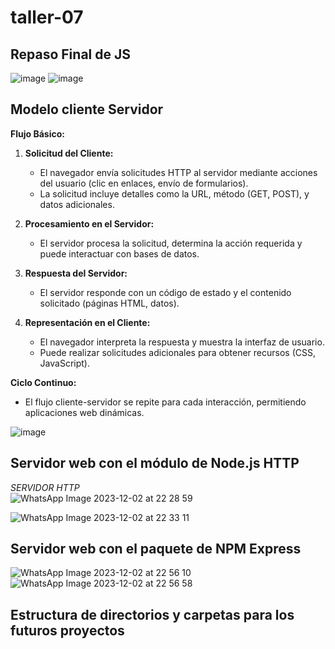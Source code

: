 # taller-07

## Repaso Final de JS<br>
![image](https://github.com/DennisCatana/taller-07/assets/150082943/2d8fc6da-d186-4b19-bd1e-179aad395c45)
![image](https://github.com/DennisCatana/taller-07/assets/150082943/f4705267-a908-49c5-9dcf-ba48d08fab07)

## Modelo cliente Servidor<br>
**Flujo Básico:**

1. **Solicitud del Cliente:**
   - El navegador envía solicitudes HTTP al servidor mediante acciones del usuario (clic en enlaces, envío de formularios).
   - La solicitud incluye detalles como la URL, método (GET, POST), y datos adicionales.

2. **Procesamiento en el Servidor:**
   - El servidor procesa la solicitud, determina la acción requerida y puede interactuar con bases de datos.
   
3. **Respuesta del Servidor:**
   - El servidor responde con un código de estado y el contenido solicitado (páginas HTML, datos).
   
4. **Representación en el Cliente:**
   - El navegador interpreta la respuesta y muestra la interfaz de usuario.
   - Puede realizar solicitudes adicionales para obtener recursos (CSS, JavaScript).

**Ciclo Continuo:**

- El flujo cliente-servidor se repite para cada interacción, permitiendo aplicaciones web dinámicas.

![image](https://github.com/DennisCatana/taller-07/assets/150082943/f3818687-55e1-4953-84c3-36382220c3bf)

## Servidor web con el módulo de Node.js HTTP<br>
*SERVIDOR HTTP* <br>
![WhatsApp Image 2023-12-02 at 22 28 59](https://github.com/DennisCatana/taller-07/assets/117743538/99d68c2c-c253-44b5-a1c6-10c8d8c8f784) <br>

![WhatsApp Image 2023-12-02 at 22 33 11](https://github.com/DennisCatana/taller-07/assets/117743538/d3644958-bed3-4093-bc9e-71d019b01588) <br>

## Servidor web con el paquete de NPM Express<br>
![WhatsApp Image 2023-12-02 at 22 56 10](https://github.com/DennisCatana/taller-07/assets/117743538/a0152cdd-19cb-4371-8dd3-14ab820f66a4) <br>
![WhatsApp Image 2023-12-02 at 22 56 58](https://github.com/DennisCatana/taller-07/assets/117743538/43aeba99-6615-4e98-b60e-f4cc10f8cc42) <br>


## Estructura de directorios y carpetas para los futuros proyectos<br>



